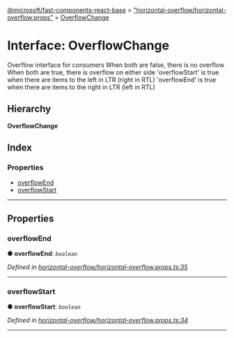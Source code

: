 [@microsoft/fast-components-react-base](../README.md) > ["horizontal-overflow/horizontal-overflow.props"](../modules/_horizontal_overflow_horizontal_overflow_props_.md) > [OverflowChange](../interfaces/_horizontal_overflow_horizontal_overflow_props_.overflowchange.md)

# Interface: OverflowChange

Overflow interface for consumers When both are false, there is no overflow When both are true, there is overflow on either side 'overflowStart' is true when there are items to the left in LTR (right in RTL) 'overflowEnd' is true when there are items to the right in LTR (left in RTL)

## Hierarchy

**OverflowChange**

## Index

### Properties

* [overflowEnd](_horizontal_overflow_horizontal_overflow_props_.overflowchange.md#overflowend)
* [overflowStart](_horizontal_overflow_horizontal_overflow_props_.overflowchange.md#overflowstart)

---

## Properties

<a id="overflowend"></a>

###  overflowEnd

**● overflowEnd**: *`boolean`*

*Defined in [horizontal-overflow/horizontal-overflow.props.ts:35](https://github.com/Microsoft/fast-dna/blob/164dd3ca/packages/fast-components-react-base/src/horizontal-overflow/horizontal-overflow.props.ts#L35)*

___
<a id="overflowstart"></a>

###  overflowStart

**● overflowStart**: *`boolean`*

*Defined in [horizontal-overflow/horizontal-overflow.props.ts:34](https://github.com/Microsoft/fast-dna/blob/164dd3ca/packages/fast-components-react-base/src/horizontal-overflow/horizontal-overflow.props.ts#L34)*

___

